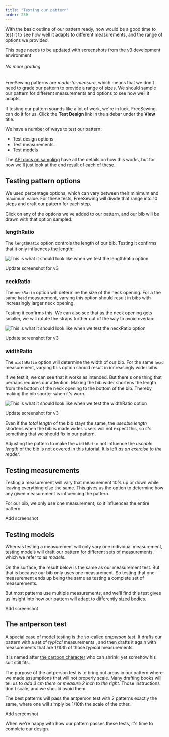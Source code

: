 ```yaml
---
title: "Testing our pattern"
order: 250
---
```


With the basic outline of our pattern ready, now would be a good time
to test it to see how well it adapts to different measurements,
and the range of options we provided.

<Fixme>
This page needs to be updated with screenshots from the v3 development
environment
</Fixme>

<Tip>

###### No more grading

FreeSewing patterns are _made-to-measure_, which means that we don't need to
grade our pattern to provide a range of sizes. We should sample our pattern
for different measurements and options to see how well it adapts.

</Tip>

If testing our pattern sounds like a lot of work, we're in luck. FreeSewing can do it
for us. Click the **Test Design** link in the sidebar under the **View** title.

We have a number of ways to test our pattern:

- Test design options
- Test measurements
- Test models

The [API docs on sampling](/reference/api/pattern/sample) have all the details
on how this works, but for now we'll just look at the end result of each of
these.

## Testing pattern options

We used percentage options, which can vary between their minimum and maximum
value.  For these tests, FreeSewing will divide that range into 10 steps and
draft our pattern for each step.

Click on any of the options we've added to our pattern, and our bib will be
drawn with that option sampled.

### lengthRatio

The `lengthRatio` option controls the length of our bib. Testing it confirms
that it only influences the length:

![This is what it should look like when we test the `lengthRatio`
option](test-option-lengthratio.png)

<Fixme compact>Update screenshot for v3</Fixme>

### neckRatio

The `neckRatio` option will determine the size of the neck opening.  For a the
same `head` measurement, varying this option should result in bibs with
increasingly larger neck opening.

Testing it confirms this. We can also see that as the neck opening gets
smaller, we will rotate the straps further out of the way to avoid overlap:

![This is what it should look like when we test the `neckRatio`
option](test-option-neckratio.png)

<Fixme compact>Update screenshot for v3</Fixme>

### widthRatio

The `widthRatio` option will determine the width of our bib.  For the same
`head` measurement, varying this option should result in increasingly wider
bibs.

If we test it, we can see that it works as intended. But there's one thing that
perhaps requires our attention. Making the bib wider shortens the length from
the bottom of the neck opening to the bottom of the bib. Thereby making the
bib shorter when it's worn.

![This is what it should look like when we test the `widthRatio`
option](test-option-widthratio.png)

<Fixme compact>Update screenshot for v3</Fixme>

<Note>

Even if the _total length_ of the bib stays the same, the _useable length_
shortens when the bib is made wider. Users will not expect this, so it's
something that we should fix in our pattern.

Adjusting the pattern to make the `widthRatio` not influence the _useable
length_ of the bib is not covered in this tutorial. It is left _as an exercise
to the reader_.

</Note>

## Testing measurements

Testing a measurement will vary that measurement 10% up or down while leaving
everything else the same.  This gives us the option to determine how any given
measurement is influencing the pattern.

For our bib, we only use one measurement, so it influences the entire pattern.

<Fixme compact>Add screenshot</Fixme>

## Testing models

Whereas testing a measurement will only vary one individual measurement,
testing models will draft our pattern for different sets of measurements, which
we refer to as _models_.

On the surface, the result below is the same as our measurement test. But that
is because our bib only uses one measurement. So testing that one measurement
ends up being the same as testing a complete set of measurements.

But most patterns use multiple measurements, and we'll find this test gives
us insight into how our pattern will adapt to differently sized bodies.

<Fixme compact>Add screenshot</Fixme>

## The antperson test

A special case of model testing is the so-called _antperson test_.  It drafts
our pattern with a set of _typical_ measurements , and then drafts it again
with measurements that are 1/10th of those _typical_ measurements.

It is named after [the cartoon
character](https://en.wikipedia.org/wiki/Ant-Man_\(film\)) who can shrink, yet
somehow his suit still fits.

The purpose of the antperson test is to bring out areas in our pattern where
we made assumptions that will not properly scale.  Many drafting books will
tell us to _add 3 cm there_ or _measure 2 inch to the right_. Those
instructions don't scale, and we should avoid them.

The best patterns will pass the antperson test with 2 patterns exactly the
same, where one will simply be 1/10th the scale of the other.

<Fixme compact>Add screenshot</Fixme>

When we're happy with how our pattern passes these tests, it's time to
complete our design.
